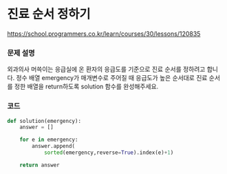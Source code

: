 # 진료 순서 정하기
https://school.programmers.co.kr/learn/courses/30/lessons/120835

### 문제 설명
외과의사 머쓱이는 응급실에 온 환자의 응급도를 기준으로 진료 순서를 정하려고 합니다. 정수 배열 emergency가 매개변수로 주어질 때 응급도가 높은 순서대로 진료 순서를 정한 배열을 return하도록 solution 함수를 완성해주세요.

### 코드
```python
def solution(emergency):
    answer = []

    for e in emergency:
        answer.append(
            sorted(emergency,reverse=True).index(e)+1)

    return answer
```
